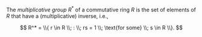The *multiplicative group* $R^*$ of a commutative ring $R$ is the set of elements of $R$ that have a (multiplicative) inverse, i.e.,

$$
R^* = \\{ r \in R \\; : \\; rs = 1 \\; \text{for some} \\; s \in R \\}.
$$
